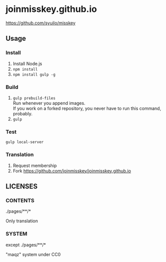 # joinmisskey.github.io

https://github.com/syuilo/misskey

## Usage

### Install

1. Install Node.js
2. `npm install`
3. `npm install gulp -g`

### Build

1. `gulp prebuild-files`  
   Run whenever you append images.  
   If you work on a forked repository, you never have to run this command, probably.
2. `gulp`

### Test

`gulp local-server`

### Translation

1. Request membership
2. Fork https://github.com/joinmisskey/joinmisskey.github.io

## LICENSES

### CONTENTS

./pages/**/*

Only translation

### SYSTEM

except ./pages/**/*

"maqz" system under CC0